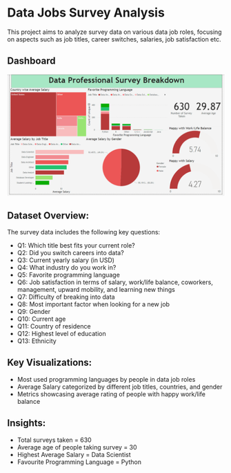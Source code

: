 # Data Jobs Survey Analysis

This project aims to analyze survey data on various data job roles, focusing on aspects such as job titles, career switches, salaries, job satisfaction etc.
 
## Dashboard
![](Dashboard.png)


 ## Dataset Overview:
 The survey data includes the following key questions:

- Q1: Which title best fits your current role?
- Q2: Did you switch careers into data?
- Q3: Current yearly salary (in USD)
- Q4: What industry do you work in?
- Q5: Favorite programming language
- Q6: Job satisfaction in terms of salary, work/life balance, coworkers, management, upward mobility, and learning new things
- Q7: Difficulty of breaking into data
- Q8: Most important factor when looking for a new job
- Q9: Gender
- Q10: Current age
- Q11: Country of residence
- Q12: Highest level of education
- Q13: Ethnicity

## Key Visualizations:
- Most used programming languages by people in data job roles
- Average Salary categorized by different job titles, countries, and gender
- Metrics showcasing average rating of people with happy work/life balance

## Insights:
- Total surveys taken = 630
- Average age of people taking survey = 30
- Highest Average Salary = Data Scientist
- Favourite Programming Language = Python


